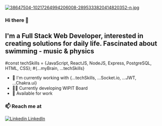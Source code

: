 [![38647504-10217264994206008-2895333820414820352-n.jpg](https://i.postimg.cc/59K61rPD/38647504-10217264994206008-2895333820414820352-n.jpg)](https://postimg.cc/py82JsMB)

### Hi there 👋

## I'm a Full Stack Web Developer, interested in creating solutions for daily life. Fascinated about swimming - music & physics

#const techSkills = {JavaScript, ReactJS, NodeJS, Express, PostgreSQL, HTML, CSS};
#{...myBrain, ...techSkills}

  - 👾 I'm currently working with {...techSkills, ...Socket.io, ...JWT, ...Chakra.ui}
  - 👨‍💻 Currently developing WIPIT Board
  - 🔭 Available for work
  
  ### 📫 Reach me at
  
  [![Linkedin](https://i.stack.imgur.com/gVE0j.png) LinkedIn](https://www.linkedin.com/in/gaston-saralegui-2a63681ba/)

